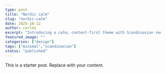 ```yaml
---
type: post
title: "Nordic calm"
slug: "nordic-calm"
date: 2025-10-12
author: carlos
excerpt: "Introducing a calm, content-first theme with Scandinavian sensibilities."
featured_image: ""
categories: ["design"]
tags: ["minimal","scandinavian"]
status: "published"
---
```


This is a starter post. Replace with your content.
